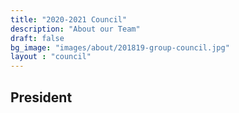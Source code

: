 ```yaml
---
title: "2020-2021 Council"
description: "About our Team"
draft: false
bg_image: "images/about/201819-group-council.jpg"
layout : "council"
---
```

## President
